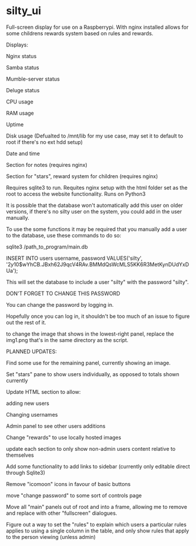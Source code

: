 # silty_ui
Full-screen display for use on a Raspberrypi.
With nginx installed allows for some childrens rewards system based on rules and rewards.

Displays:

Nginx status

Samba status

Mumble-server status

Deluge status

CPU usage

RAM usage

Uptime

Disk usage (Defualted to /mnt/lib for my use case, may set it to default to root if there's no ext hdd setup)

Date and time

Section for notes (requires nginx)

Section for "stars", reward system for children (requires nginx)

Requires sqlite3 to run.
Requites nginx setup with the html folder set as the root to access the website functionality.
Runs on Python3

It is possible that the database won't automatically add this user on older versions, if there's no silty user on the system, you could add in the user manually.

To use the some functions it may be required that you manually add a user to the database, use these commands to do so:

sqlite3 /path_to_program/main.db

INSERT INTO users username, password VALUES('silty', '$2y$10$wYhCB.JBxh62J9qcV4RAv.BMMdQsWcMLS5KK6R3MetKynDUdYxDUa');

This will set the database to include a user "silty" with the password "silty".

DON'T FORGET TO CHANGE THIS PASSWORD

You can change the password by logging in.

Hopefully once you can log in, it shouldn't be too much of an issue to figure out the rest of it.

to change the image that shows in the lowest-right panel, replace the img1.png that's in the same directory as the script.

PLANNED UPDATES:

Find some use for the remaining panel, currently showing an image.

Set "stars" pane to show users individually, as opposed to totals shown currently

Update HTML section to allow:

adding new users

Changing usernames

Admin panel to see other users additions

Change "rewards" to use locally hosted images

update each section to only show non-admin users content relative to themselves

Add some functionality to add links to sidebar (currently only editable direct through Sqlite3)

Remove "icomoon" icons in favour of basic buttons

move "change password" to some sort of controls page

Move all "main" panels out of root and into a frame, allowing me to remove and replace with other "fullscreen" dialogues.

Figure out a way to set the "rules" to explain which users a particular rules applies to using a single column in the table, and only show rules that apply to the person viewing (unless admin)
